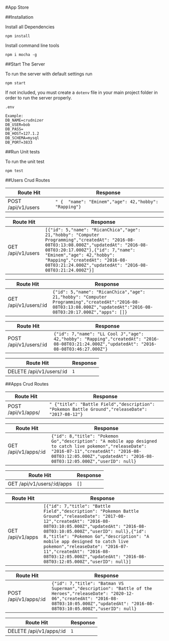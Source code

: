 #App Store

##Installation

Install all Dependencies
```
npm install
```

Install command line tools
```
npm i mocha -g
```
##Start The Server

To run the server with default settings run
```
npm start
```

If not included, you must create a ```dotenv``` file in your main project folder in order to run the server properly.
```
.env

Example:
DB_NAME=crudnizer
DB_USER=bob
DB_PASS=
DB_HOST=127.1.2
DB_SCHEMA=mysql
DB_PORT=3833
```

##Run Unit tests

To run the unit test
```
npm test
```

##Users Crud Routes

| Route Hit | Response |
| --- | --- |
| POST /api/v1/users | ```" {  "name": "Eminem","age": 42,"hobby": "Rapping"}```


| Route Hit | Response |
| --- | --- |
| GET /api/v1/users | ```[{"id": 5,"name": "RicanChica","age": 21,"hobby": "Computer Programming","createdAt": "2016-08-08T03:13:08.000Z","updatedAt": "2016-08-08T03:20:17.000Z"},{"id": 7,"name": "Eminem","age": 42,"hobby": "Rapping","createdAt": "2016-08-08T03:21:24.000Z","updatedAt": "2016-08-08T03:21:24.000Z"}]```


| Route Hit | Response |
| --- | --- |
| GET /api/v1/users/:id | ```{"id": 5,"name": "RicanChica","age": 21,"hobby": "Computer Programming","createdAt":"2016-08-08T03:13:08.000Z","updatedAt":"2016-08-08T03:20:17.000Z","apps": []}```


| Route Hit | Response |
| --- | --- |
| POST /api/v1/users/:id  | ```{"id": 7,"name": "LL Cool J","age": 42,"hobby": "Rapping","createdAt": "2016-08-08T03:21:24.000Z","updatedAt": "2016-08-08T03:46:27.000Z"}```

| Route Hit | Response |
| --- | --- |
| DELETE  /api/v1/users/:id| ```1```

##Apps Crud Routes

| Route Hit | Response |
| --- | --- |
| POST /api/v1/apps/ | ```" {"title": "Battle Field","description": "Pokemon Battle Ground","releaseDate": "2017-08-12"}```


| Route Hit | Response |
| --- | --- |
| GET /api/v1/apps/:id | ```{"id": 8,"title": "Pokemon Go","description": "A mobile app designed to catch live pokemon","releaseDate": "2016-07-11","createdAt": "2016-08-08T03:12:05.000Z","updatedAt": "2016-08-08T03:12:05.000Z","userID": null}```


| Route Hit | Response |
| --- | --- |
| GET /api/v1/users/:id/apps | ```[]```


| Route Hit | Response |
| --- | --- |
| GET /api/v1/apps | ```[{"id": 7,"title": "Battle Field","description": "Pokemon Battle Ground","releaseDate": "2017-08-12","createdAt": "2016-08-08T03:10:05.000Z","updatedAt": "2016-08-08T03:10:05.000Z","userID": null},{"id": 8,"title": "Pokemon Go","description": "A mobile app designed to catch live pokemon","releaseDate": "2016-07-11","createdAt": "2016-08-08T03:12:05.000Z","updatedAt": "2016-08-08T03:12:05.000Z","userID": null}]```

| Route Hit | Response |
| --- | --- |
| POST /api/v1/apps/:id| ```{"id": 7,"title": "Batman VS Superman","description": "Battle of the Heroes","releaseDate": "2020-12-06","createdAt": "2016-08-08T03:10:05.000Z","updatedAt": "2016-08-08T03:10:05.000Z","userID": null}```


| Route Hit | Response |
| --- | --- |
| DELETE /api/v1/apps/:id | ```1```
